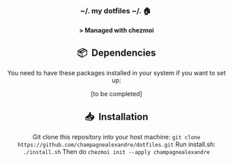 <div align="center">

### ~/. my dotfiles ~/. :house:&nbsp;

#### \> Managed with chezmoi

## :package:&nbsp; Dependencies

You need to have these packages installed in your system if you want to set up:

[to be completed]

## :inbox_tray:&nbsp; Installation

Git clone this repository into your host machine:
`git clone https://github.com/champagnealexandre/dotfiles.git`
Run install.sh:
`./install.sh`
Then do `chezmoi init --apply champagnealexandre`


